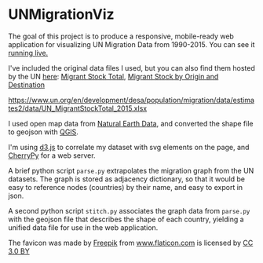 # UNMigrationViz
The goal of this project is to produce a responsive, mobile-ready web application for visualizing UN Migration Data from 1990-2015. You can see it [running live.](http://cogitam.us)

I've included the original data files I used, but you can also find them hosted by the UN [here](https://www.un.org/en/development/desa/population/migration/data/estimates2/estimates15.shtml): [Migrant Stock Total](https://www.un.org/en/development/desa/population/migration/data/estimates2/data/UN_MigrantStockTotal_2015.xlsx), [Migrant Stock by Origin and Destination](https://www.un.org/en/development/desa/population/migration/data/estimates2/data/UN_MigrantStockByOriginAndDestination_2015.xlsx)

https://www.un.org/en/development/desa/population/migration/data/estimates2/data/UN_MigrantStockTotal_2015.xlsx


I used open map data from [Natural Earth Data](http://www.naturalearthdata.com/downloads), and converted the shape file to geojson with [QGIS](http://www.qgis.org/).

I'm using [d3.js](https://d3js.org/) to correlate my dataset with svg elements on the page, and [CherryPy](http://cherrypy.org/) for a web server.

A brief python script `parse.py` extrapolates the migration graph from the UN datasets. The graph is stored as adjacency dictionary, so that it would be easy to reference nodes (countries) by their name, and easy to export in json.

A second python script `stitch.py` associates the graph data from `parse.py` with the geojson file that describes the shape of each country, yielding a unified data file for use in the web application.

The favicon was made by <a href="http://www.freepik.com" title="Freepik">Freepik</a> from <a href="http://www.flaticon.com" title="Flaticon">www.flaticon.com</a> is licensed by <a href="http://creativecommons.org/licenses/by/3.0/" title="Creative Commons BY 3.0" target="_blank">CC 3.0 BY</a>
